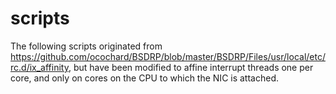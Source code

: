 # scripts

The following scripts originated from https://github.com/ocochard/BSDRP/blob/master/BSDRP/Files/usr/local/etc/rc.d/ix_affinity,
but have been modified to affine interrupt threads one per core, and only on cores on the CPU to which the NIC is attached.
